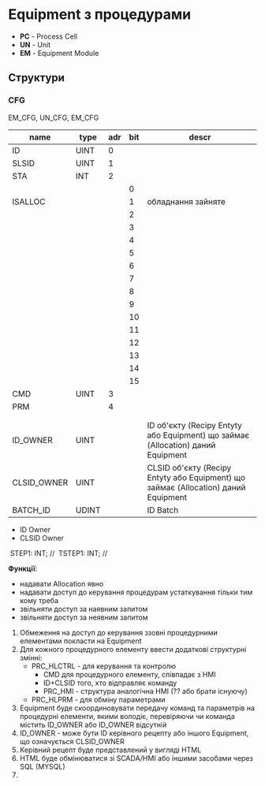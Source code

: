 # Equipment з процедурами

- **PC** - Process Cell
- **UN** - Unit
- **EM** - Equipment Module 

## Структури

### CFG 

EM_CFG, UN_CFG, EM_CFG

| name        | type  | adr  | bit  | descr                                                        |
| ----------- | ----- | ---- | ---- | ------------------------------------------------------------ |
| ID          | UINT  | 0    |      |                                                              |
| SLSID       | UINT  | 1    |      |                                                              |
| STA         | INT   | 2    |      |                                                              |
|             |       |      | 0    |                                                              |
| ISALLOC     |       |      | 1    | обладнання зайняте                                           |
|             |       |      | 2    |                                                              |
|             |       |      | 3    |                                                              |
|             |       |      | 4    |                                                              |
|             |       |      | 5    |                                                              |
|             |       |      | 6    |                                                              |
|             |       |      | 7    |                                                              |
|             |       |      | 8    |                                                              |
|             |       |      | 9    |                                                              |
|             |       |      | 10   |                                                              |
|             |       |      | 11   |                                                              |
|             |       |      | 12   |                                                              |
|             |       |      | 13   |                                                              |
|             |       |      | 14   |                                                              |
|             |       |      | 15   |                                                              |
| CMD         | UINT  | 3    |      |                                                              |
| PRM         |       | 4    |      |                                                              |
|             |       |      |      |                                                              |
|             |       |      |      |                                                              |
| ID_OWNER    | UINT  |      |      | ID об'єкту (Recipy Entyty або Equipment) що займає (Allocation) даний Equipment |
| CLSID_OWNER | UINT  |      |      | CLSID об'єкту (Recipy Entyty або Equipment) що займає (Allocation) даний Equipment |
| BATCH_ID    | UDINT |      |      | ID Batch                                                     |





- ID Owner
- CLSID Owner


​	STEP1: INT; //
​	TSTEP1: INT; //



**Функції**:

- надавати Allocation явно
- надавати доступ до керування процедурам устаткування тільки тим кому треба
- звільняти доступ за наявним запитом
- звільняти доступ за неявним запитом



1) Обмеження на доступ до керування ззовні процедурними елементами покласти на Equipment
2) Для кожного процедурного елементу ввести додаткові структурні змінні:
   - PRC_HLCTRL - для керування та контролю
     - CMD для процедурного елементу, співпадає з HMI
     - ID+CLSID того, хто відправляє команду 
     - PRC_HMI - структура аналогічна HMI (?? або брати існуючу)
   - PRC_HLPRM - для обміну параметрами
3) Equipment буде скоординовувати передачу команд та параметрів на процедурні елементи, якими володіє, перевіряючи чи команда містить ID_OWNER або ID_OWNER відсутній
4) ID_OWNER - може бути ID керівного рецепту або іншого Equipment, що означується CLSID_OWNER
5) Керівний рецепт буде представлений у вигляді HTML
6) HTML буде обмінюватися зі SCADA/HMI або іншими засобами через SQL (MYSQL)
7)  